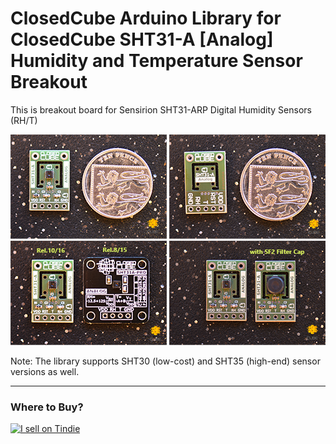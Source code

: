 ClosedCube Arduino Library for
ClosedCube SHT31-A [Analog] Humidity and Temperature Sensor Breakout 
=====================================================================================================

This is breakout board for Sensirion SHT31-ARP Digital Humidity Sensors (RH/T)

[![](https://github.com/closedcube/ClosedCube_SHT31A_Arduino/blob/master/images/B007_SHT31A_Pic1.jpg)](https://www.tindie.com/stores/closedcube/)
[![](https://github.com/closedcube/ClosedCube_SHT31A_Arduino/blob/master/images/B007_SHT31A_Pic2.jpg)](https://www.tindie.com/stores/closedcube/)
[![](https://github.com/closedcube/ClosedCube_SHT31A_Arduino/blob/master/images/B007_SHT31A_Pic3.jpg)](https://www.tindie.com/stores/closedcube/)
[![](https://github.com/closedcube/ClosedCube_SHT31A_Arduino/blob/master/images/B007_SHT31A_Pic4.jpg)](https://www.tindie.com/stores/closedcube/)


Note: The library supports SHT30 (low-cost) and SHT35 (high-end) sensor versions as well.

---
### Where to Buy?

<a href="https://www.tindie.com/stores/closedcube/?ref=offsite_badges&utm_source=sellers_closedcube&utm_medium=badges&utm_campaign=badge_medium"><img src="https://d2ss6ovg47m0r5.cloudfront.net/badges/tindie-mediums.png" alt="I sell on Tindie" width="150" height="78"></a> 
